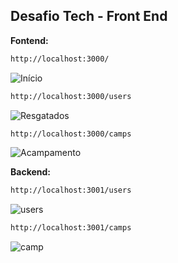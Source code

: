 ## Desafio Tech - Front End

**Fontend:**

```bash
http://localhost:3000/
```

![Início](https://i.imgur.com/l5zfJjs.png "Início")

```bash
http://localhost:3000/users
```
![Resgatados](https://i.imgur.com/K8zJ8Ig.png "Resgatados")

```bash
http://localhost:3000/camps
```
![Acampamento](https://i.imgur.com/c1JZxfk.png "Acampamento")



**Backend:**
```bash
http://localhost:3001/users
```
![users](https://i.imgur.com/2hY1ZQb.png "users")

```bash
http://localhost:3001/camps
```
![camp](https://i.imgur.com/ubgM9HI.png "camp")
